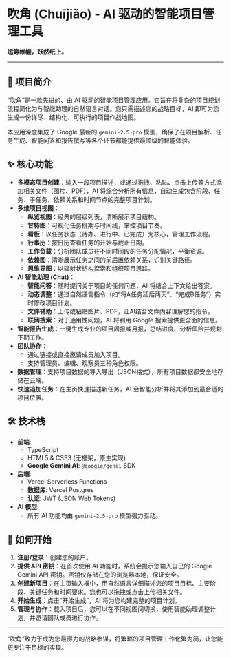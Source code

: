 # 吹角 (Chuījiǎo) - AI 驱动的智能项目管理工具

**运筹帷幄，跃然纸上。**

---

## 📖 项目简介

“吹角”是一款先进的、由 AI 驱动的智能项目管理应用。它旨在将复杂的项目规划流程简化为与智能助理的自然语言对话。您只需描述您的战略目标，AI 即可为您生成一份详尽、结构化、可执行的项目作战地图。

本应用深度集成了 Google 最新的 `gemini-2.5-pro` 模型，确保了在项目解析、任务生成、智能问答和报告撰写等各个环节都能提供最顶级的智能体验。

## ✨ 核心功能

-   **多模态项目创建**：输入一段项目描述，或通过拖拽、粘贴、点击上传等方式添加相关文件（图片、PDF），AI 将综合分析所有信息，自动生成包含阶段、任务、子任务、依赖关系和时间节点的完整项目计划。
-   **多维项目视图**：
    -   **纵览视图**：经典的层级列表，清晰展示项目结构。
    -   **甘特图**：可视化任务排期与时间线，掌控项目节奏。
    -   **看板**：以任务状态（待办、进行中、已完成）为核心，管理工作流程。
    -   **行事历**：按日历查看任务的开始与截止日期。
    -   **工作负载**：分析团队成员在不同时间段的任务分配情况，平衡资源。
    -   **依赖图**：清晰展示任务之间的前后置依赖关系，识别关键路径。
    -   **思维导图**：以辐射状结构探索和组织项目思路。
-   **AI 智能助理 (Chat)**：
    -   **智能问答**：随时提问关于项目的任何问题，AI 将结合上下文给出答案。
    -   **动态调整**：通过自然语言指令（如“将A任务延后两天”、“完成B任务”）实时修改项目计划。
    -   **文件辅助**：上传或粘贴图片、PDF，让AI结合文件内容理解您的指令。
    -   **联网搜索**：对于通用性问题，AI 将利用 Google 搜索提供更全面的信息。
-   **智能报告生成**：一键生成专业的项目周报或月报，总结进度、分析风险并规划下期工作。
-   **团队协作**：
    -   通过链接或直接邀请成员加入项目。
    -   支持管理员、编辑、观察员三种角色权限。
-   **数据管理**：支持项目数据的导入导出（JSON格式），所有项目数据都安全地存储在云端。
-   **快速追加任务**：在主页快速描述新任务，AI 会智能分析并将其添加到最合适的项目位置。

## 🛠️ 技术栈

-   **前端**:
    -   TypeScript
    -   HTML5 & CSS3 (无框架，原生实现)
    -   **Google Gemini AI**: `@google/genai` SDK
-   **后端**:
    -   Vercel Serverless Functions
    -   **数据库**: Vercel Postgres
    -   **认证**: JWT (JSON Web Tokens)
-   **AI 模型**:
    -   所有 AI 功能均由 `gemini-2.5-pro` 模型强力驱动。

## 🚀 如何开始

1.  **注册/登录**：创建您的账户。
2.  **提供 API 密钥**：在首次使用 AI 功能时，系统会提示您输入自己的 Google Gemini API 密钥。密钥仅存储在您的浏览器本地，保证安全。
3.  **创建新项目**：在主页输入框中，用自然语言详细描述您的项目目标、主要阶段、关键任务和时间要求。您也可以拖拽或点击上传相关文件。
4.  **开始生成**：点击“开始生成”，AI 将为您构建完整的项目计划。
5.  **管理与协作**：载入项目后，您可以在不同视图间切换，使用智能助理调整计划，并邀请团队成员进行协作。

---

“吹角”致力于成为您最得力的战略参谋，将繁琐的项目管理工作化繁为简，让您能更专注于目标的实现。